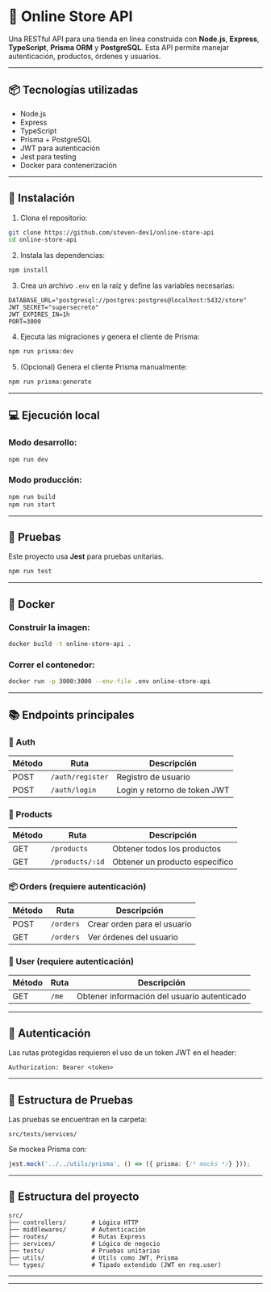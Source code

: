 # 🛒 Online Store API

Una RESTful API para una tienda en línea construida con **Node.js**, **Express**, **TypeScript**, **Prisma ORM** y **PostgreSQL**. Esta API permite manejar autenticación, productos, órdenes y usuarios.

---

## 📦 Tecnologías utilizadas

- Node.js
- Express
- TypeScript
- Prisma + PostgreSQL
- JWT para autenticación
- Jest para testing
- Docker para contenerización

---

## 🚀 Instalación

1. Clona el repositorio:

```bash
git clone https://github.com/steven-dev1/online-store-api
cd online-store-api
```

2. Instala las dependencias:

```bash
npm install
```

3. Crea un archivo `.env` en la raíz y define las variables necesarias:

```env
DATABASE_URL="postgresql://postgres:postgres@localhost:5432/store"
JWT_SECRET="supersecreto"
JWT_EXPIRES_IN=1h
PORT=3000
```

4. Ejecuta las migraciones y genera el cliente de Prisma:

```bash
npm run prisma:dev
```

5. (Opcional) Genera el cliente Prisma manualmente:

```bash
npm run prisma:generate
```

---

## 💻 Ejecución local

### Modo desarrollo:

```bash
npm run dev
```

### Modo producción:

```bash
npm run build
npm run start
```

---

## 🧪 Pruebas

Este proyecto usa **Jest** para pruebas unitarias.

```bash
npm run test
```

---

## 🐳 Docker

### Construir la imagen:

```bash
docker build -t online-store-api .
```

### Correr el contenedor:

```bash
docker run -p 3000:3000 --env-file .env online-store-api
```

---

## 📚 Endpoints principales

### 🧑 Auth
| Método | Ruta           | Descripción              |
|--------|----------------|--------------------------|
| POST   | `/auth/register` | Registro de usuario     |
| POST   | `/auth/login`    | Login y retorno de token JWT |

### 🛒 Products
| Método | Ruta             | Descripción              |
|--------|------------------|--------------------------|
| GET    | `/products`       | Obtener todos los productos |
| GET    | `/products/:id`   | Obtener un producto específico |

### 📦 Orders (requiere autenticación)
| Método | Ruta         | Descripción                 |
|--------|--------------|-----------------------------|
| POST   | `/orders`    | Crear orden para el usuario |
| GET    | `/orders`    | Ver órdenes del usuario     |

### 👤 User (requiere autenticación)
| Método | Ruta         | Descripción                 |
|--------|--------------|-----------------------------|
| GET    | `/me`        | Obtener información del usuario autenticado |

---

## 🔐 Autenticación

Las rutas protegidas requieren el uso de un token JWT en el header:

```http
Authorization: Bearer <token>
```

---

## 🧪 Estructura de Pruebas

Las pruebas se encuentran en la carpeta:

```
src/tests/services/
```

Se mockea Prisma con:

```ts
jest.mock('../../utils/prisma', () => ({ prisma: {/* mocks */} }));
```

---

## 📁 Estructura del proyecto

```
src/
├── controllers/       # Lógica HTTP
├── middlewares/       # Autenticación
├── routes/            # Rutas Express
├── services/          # Lógica de negocio
├── tests/             # Pruebas unitarias
├── utils/             # Utils como JWT, Prisma
└── types/             # Tipado extendido (JWT en req.user)
```

---
---